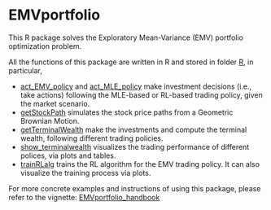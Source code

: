 # EMVportfolio

This R package solves the Exploratory Mean-Variance (EMV) portfolio optimization problem. 

All the functions of this package are written in R and stored in folder [R](https://github.com/MaxGniluynehc/EMVportfolio/tree/main/R), in particular, 
* [act_EMV_policy](https://github.com/MaxGniluynehc/EMVportfolio/blob/main/R/act_EMV_policy.R) and [act_MLE_policy](https://github.com/MaxGniluynehc/EMVportfolio/blob/main/R/act_MLE_policy.R) make investment decisions (i.e., take actions) following the MLE-based or RL-based trading policy, given the market scenario.  
* [getStockPath](https://github.com/MaxGniluynehc/EMVportfolio/blob/main/R/getStockPath.R) simulates the stock price paths from a Geometric Brownian Motion. 
* [getTerminalWealth](https://github.com/MaxGniluynehc/EMVportfolio/blob/main/R/getTerminalWealth.R) make the investments and compute the terminal wealth, following different trading policies.
* [show_terminalwealth](https://github.com/MaxGniluynehc/EMVportfolio/blob/main/R/show_terminalwealth.R) visualizes the trading performance of different polices, via plots and tables.
* [trainRLalg](https://github.com/MaxGniluynehc/EMVportfolio/blob/main/R/trainRLalg.R) trains the RL algorithm for the EMV trading policy. It can also visualize the training process via plots.

For more concrete examples and instructions of using this package, please refer to the vignette: [EMVportfolio_handbook]()

